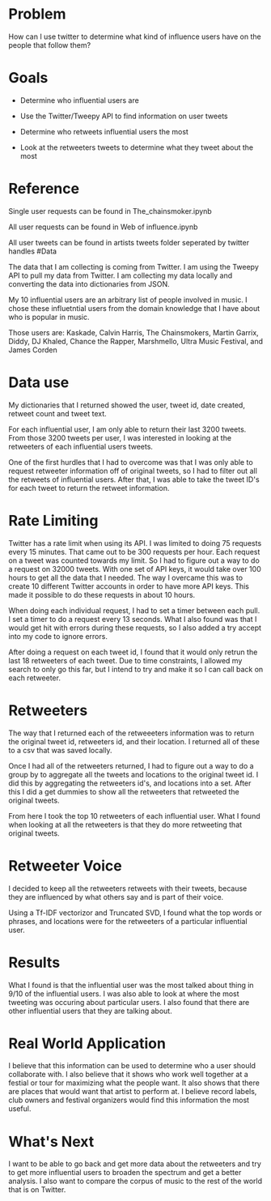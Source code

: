 # Problem
How can I use twitter to determine what kind of influence users have on the people that follow them?

# Goals
- Determine who influential users are

- Use the Twitter/Tweepy API to find information on user tweets

- Determine who retweets influential users the most

- Look at the retweeters tweets to determine what they tweet about the most

# Reference
Single user requests can be found in The_chainsmoker.ipynb

All user requests can be found in Web of influence.ipynb

All user tweets can be found in artists tweets folder seperated by twitter handles
#Data

The data that I am collecting is coming from Twitter. I am using the Tweepy API to pull my data from Twitter. I am collecting my data locally and converting the data into dictionaries from JSON. 

My 10 influential users are an arbitrary list of people involved in music. I chose these influetntial users from the domain knowledge that I have about who is popular in music.

Those users are: Kaskade, Calvin Harris, The Chainsmokers, Martin Garrix, Diddy, DJ Khaled, Chance the Rapper, Marshmello, Ultra Music Festival, and James Corden

# Data use
My dictionaries that I returned showed the user, tweet id, date created, retweet count and tweet text.

For each influential user, I am only able to return their last 3200 tweets. From those 3200 tweets per user, I was interested in looking at the retweeters of each influential users tweets.

One of the first hurdles that I had to overcome was that I was only able to request retweeter information off of original tweets, so I had to filter out all the retweets of influential users. After that, I was able to take the tweet ID's for each tweet to return the retweet information.

# Rate Limiting
Twitter has a rate limit when using its API. I was limited to doing 75 requests every 15 minutes. That came out to be 300 requests per hour. Each request on a tweet was counted towards my limit. So I had to figure out a way to do a request on 32000 tweets. With one set of API keys, it would take over 100 hours to get all the data that I needed. The way I overcame this was to create 10 different Twitter accounts in order to have more API keys. This made it possible to do these requests in about 10 hours. 

When doing each individual request, I had to set a timer between each pull. I set a timer to do a request every 13 seconds. What I also found was that I would get hit with errors during these requests, so I also added a try accept into my code to ignore errors.

After doing a request on each tweet id, I found that it would only retrun the last 18 retweeters of each tweet. Due to time constraints, I allowed my search to only go this far, but I intend to try and make it so I can call back on each retweeter.

# Retweeters

The way that I returned each of the retweeeters information was to return the original tweet id, retweeters id, and their location. I returned all of these to a csv that was saved locally.

Once I had all of the retweeters returned, I had to figure out a way to do a group by to aggregate all the tweets and locations to the original tweet id. I did this by aggregating the retweeters id's, and locations into a set. After this I did a get dummies to show all the retweeters that retweeted the original tweets.

From here I took the top 10 retweeters of each influential user. What I found when looking at all the retweeters is that they do more retweeting that original tweets.

# Retweeter Voice

I decided to keep all the retweeters retweets with their tweets, because they are influenced by what others say and is part of their voice. 

Using a Tf-IDF vectorizor and Truncated SVD, I found what the top words or phrases, and locations were for the retweeters of a particular influential user.

# Results

What I found is that the influential user was the most talked about thing in 9/10 of the influential users. I was also able to look at where the most tweeting was occuring about particular users. I also found that there are other influential users that they are talking about.

# Real World Application

I believe that this information can be used to determine who a user should collaborate with. I also believe that it shows who work well together at a festial or tour for maximizing what the people want. It also shows that there are places that would want that artist to perform at. I believe record labels, club owners and festival organizers would find this information the most useful.

# What's Next

I want to be able to go back and get more data about the retweeters and try to get more influential users to broaden the spectrum and get a better analysis. I also want to compare the corpus of music to the rest of the world that is on Twitter.